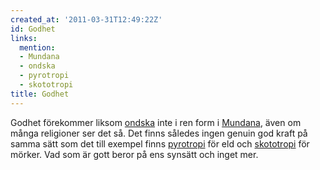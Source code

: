 ```yaml
---
created_at: '2011-03-31T12:49:22Z'
id: Godhet
links:
  mention:
  - Mundana
  - ondska
  - pyrotropi
  - skototropi
title: Godhet
---
```


Godhet förekommer liksom [ondska] inte i ren form i [Mundana], även om många religioner ser det så.
Det finns således ingen genuin god kraft på samma sätt som det till exempel finns [pyrotropi] för
eld och [skototropi] för mörker. Vad som är gott beror på ens synsätt och inget mer.

  [ondska]: ondska
  [Mundana]: Mundana
  [pyrotropi]: pyrotropi
  [skototropi]: skototropi